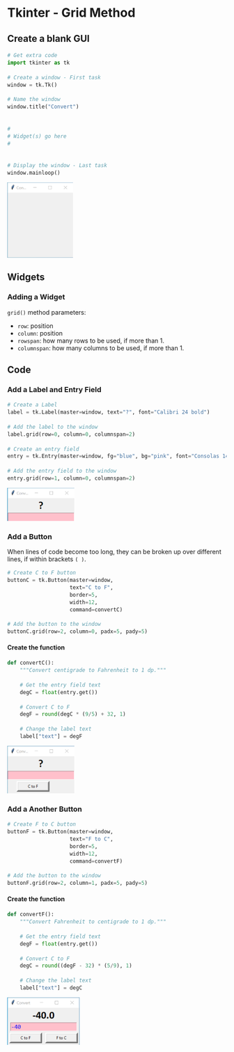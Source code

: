 # Tkinter - Grid Method


## Create a blank GUI

``` python
# Get extra code
import tkinter as tk

# Create a window - First task
window = tk.Tk()

# Name the window
window.title("Convert")


#
# Widget(s) go here
#


# Display the window - Last task
window.mainloop()
```

![Blank GUI](assets/grid1.png "Convert")


## Widgets

### Adding a Widget

`grid()` method parameters:

* `row`: position
* `column`: position
* `rowspan`: how many rows to be used, if more than 1.
* `columnspan`: how many columns to be used, if more than 1.


## Code

### Add a Label and Entry Field

``` python
# Create a Label
label = tk.Label(master=window, text="?", font="Calibri 24 bold")

# Add the label to the window
label.grid(row=0, column=0, columnspan=2)

# Create an entry field
entry = tk.Entry(master=window, fg="blue", bg="pink", font="Consolas 14")

# Add the entry field to the window 
entry.grid(row=1, column=0, columnspan=2)
```

![Label and entry field](assets/grid2.png "GUI with a label and entry")


### Add a Button

When lines of code become too long, they can be broken up over different lines, if within brackets `( )`.

``` python
# Create C to F button
buttonC = tk.Button(master=window,
                    text="C to F",
                    border=5,
                    width=12, 
                    command=convertC)

# Add the button to the window 
buttonC.grid(row=2, column=0, padx=5, pady=5)
```


#### Create the function

``` python
def convertC():
    """Convert centigrade to Fahrenheit to 1 dp."""
    
    # Get the entry field text
    degC = float(entry.get())
    
    # Convert C to F
    degF = round(degC * (9/5) + 32, 1)
    
    # Change the label text
    label["text"] = degF
```

![First button added](assets/grid3.png "GUI with a button")


### Add a Another Button

``` python
# Create F to C button
buttonF = tk.Button(master=window,
                    text="F to C",
                    border=5,
                    width=12,
                    command=convertF)

# Add the button to the window 
buttonF.grid(row=2, column=1, padx=5, pady=5)
```

#### Create the function

``` python
def convertF():
    """Convert Fahrenheit to centigrade to 1 dp."""
    
    # Get the entry field text
    degF = float(entry.get())
    
    # Convert C to F
    degC = round((degF - 32) * (5/9), 1)
    
    # Change the label text
    label["text"] = degC
```

![Second button added](assets/grid4.png "GUI with buttons")
